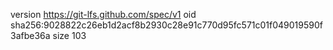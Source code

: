 version https://git-lfs.github.com/spec/v1
oid sha256:9028822c26eb1d2acf8b2930c28e91c770d95fc571c01f049019590f3afbe36a
size 103
